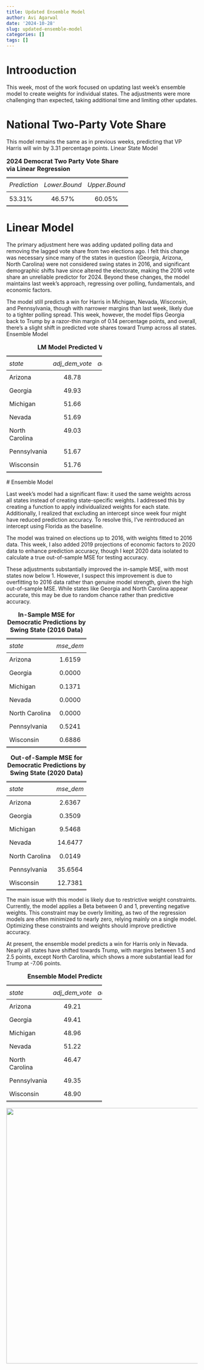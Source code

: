 ```yaml
---
title: Updated Ensemble Model
author: Avi Agarwal
date: '2024-10-28'
slug: updated-ensemble-model
categories: []
tags: []
---
```















































































# Introoduction
This week, most of the work focused on updating last week’s ensemble model to create weights for individual states. The adjustments were more challenging than expected, taking additional time and limiting other updates.

# National Two-Party Vote Share

This model remains the same as in previous weeks, predicting that VP Harris will win by 3.31 percentage points.
Linear State Model


<table style="border-collapse:collapse; border:none;">
<caption style="font-weight: bold; text-align:left;">2024 Democrat Two Party Vote Share via Linear Regression</caption>
<tr>
<th style="border-top: double; text-align:center; font-style:italic; font-weight:normal; padding:0.2cm; border-bottom:1px solid black; text-align:left; ">Prediction</th>
<th style="border-top: double; text-align:center; font-style:italic; font-weight:normal; padding:0.2cm; border-bottom:1px solid black; ">Lower.Bound</th>
<th style="border-top: double; text-align:center; font-style:italic; font-weight:normal; padding:0.2cm; border-bottom:1px solid black; ">Upper.Bound</th>
</tr>
<tr>
<td style=" padding:0.2cm; text-align:left; vertical-align:top; text-align:left; border-bottom: double; ">53.31%</td>
<td style=" padding:0.2cm; text-align:left; vertical-align:top; text-align:center; border-bottom: double; ">46.57%</td>
<td style=" padding:0.2cm; text-align:left; vertical-align:top; text-align:center; border-bottom: double; ">60.05%</td>
</tr>
</table>

# Linear Model

The primary adjustment here was adding updated polling data and removing the lagged vote share from two elections ago. I felt this change was necessary since many of the states in question (Georgia, Arizona, North Carolina) were not considered swing states in 2016, and significant demographic shifts have since altered the electorate, making the 2016 vote share an unreliable predictor for 2024. Beyond these changes, the model maintains last week’s approach, regressing over polling, fundamentals, and economic factors.

The model still predicts a win for Harris in Michigan, Nevada, Wisconsin, and Pennsylvania, though with narrower margins than last week, likely due to a tighter polling spread. This week, however, the model flips Georgia back to Trump by a razor-thin margin of 0.14 percentage points, and overall, there’s a slight shift in predicted vote shares toward Trump across all states.
Ensemble Model



<table style="width: 50%;">
<caption style="font-weight: bold; text-align: center;">LM Model Predicted Vote Share</caption>
<tr>
<th style="border-top: double; text-align:center; font-style:italic; font-weight:normal; padding:0.2cm; border-bottom:1px solid black; text-align:left; ">state</th>
<th style="border-top: double; text-align:center; font-style:italic; font-weight:normal; padding:0.2cm; border-bottom:1px solid black; ">adj_dem_vote</th>
<th style="border-top: double; text-align:center; font-style:italic; font-weight:normal; padding:0.2cm; border-bottom:1px solid black; ">adj_rep_vote</th>
<th style="border-top: double; text-align:center; font-style:italic; font-weight:normal; padding:0.2cm; border-bottom:1px solid black; ">margin</th>
</tr>
<tr>
<td style=" padding:0.2cm; text-align:left; vertical-align:top; text-align:left; ">Arizona</td>
<td style=" padding:0.2cm; text-align:left; vertical-align:top; text-align:center; ">48.78</td>
<td style=" padding:0.2cm; text-align:left; vertical-align:top; text-align:center; ">51.22</td>
<td style=" padding:0.2cm; text-align:left; vertical-align:top; text-align:center; ">-2.43</td>
</tr>
<tr>
<td style=" padding:0.2cm; text-align:left; vertical-align:top; text-align:left; ">Georgia</td>
<td style=" padding:0.2cm; text-align:left; vertical-align:top; text-align:center; ">49.93</td>
<td style=" padding:0.2cm; text-align:left; vertical-align:top; text-align:center; ">50.07</td>
<td style=" padding:0.2cm; text-align:left; vertical-align:top; text-align:center; ">-0.14</td>
</tr>
<tr>
<td style=" padding:0.2cm; text-align:left; vertical-align:top; text-align:left; ">Michigan</td>
<td style=" padding:0.2cm; text-align:left; vertical-align:top; text-align:center; ">51.66</td>
<td style=" padding:0.2cm; text-align:left; vertical-align:top; text-align:center; ">48.34</td>
<td style=" padding:0.2cm; text-align:left; vertical-align:top; text-align:center; ">3.32</td>
</tr>
<tr>
<td style=" padding:0.2cm; text-align:left; vertical-align:top; text-align:left; ">Nevada</td>
<td style=" padding:0.2cm; text-align:left; vertical-align:top; text-align:center; ">51.69</td>
<td style=" padding:0.2cm; text-align:left; vertical-align:top; text-align:center; ">48.31</td>
<td style=" padding:0.2cm; text-align:left; vertical-align:top; text-align:center; ">3.38</td>
</tr>
<tr>
<td style=" padding:0.2cm; text-align:left; vertical-align:top; text-align:left; ">North Carolina</td>
<td style=" padding:0.2cm; text-align:left; vertical-align:top; text-align:center; ">49.03</td>
<td style=" padding:0.2cm; text-align:left; vertical-align:top; text-align:center; ">50.97</td>
<td style=" padding:0.2cm; text-align:left; vertical-align:top; text-align:center; ">-1.95</td>
</tr>
<tr>
<td style=" padding:0.2cm; text-align:left; vertical-align:top; text-align:left; ">Pennsylvania</td>
<td style=" padding:0.2cm; text-align:left; vertical-align:top; text-align:center; ">51.67</td>
<td style=" padding:0.2cm; text-align:left; vertical-align:top; text-align:center; ">48.33</td>
<td style=" padding:0.2cm; text-align:left; vertical-align:top; text-align:center; ">3.33</td>
</tr>
<tr>
<td style=" padding:0.2cm; text-align:left; vertical-align:top; text-align:left; border-bottom: double; ">Wisconsin</td>
<td style=" padding:0.2cm; text-align:left; vertical-align:top; text-align:center; border-bottom: double; ">51.76</td>
<td style=" padding:0.2cm; text-align:left; vertical-align:top; text-align:center; border-bottom: double; ">48.24</td>
<td style=" padding:0.2cm; text-align:left; vertical-align:top; text-align:center; border-bottom: double; ">3.51</td>
</tr>
</table>
# Ensemble Model

Last week’s model had a significant flaw: it used the same weights across all states instead of creating state-specific weights. I addressed this by creating a function to apply individualized weights for each state. Additionally, I realized that excluding an intercept since week four might have reduced prediction accuracy. To resolve this, I’ve reintroduced an intercept using Florida as the baseline.

The model was trained on elections up to 2016, with weights fitted to 2016 data. This week, I also added 2019 projections of economic factors to 2020 data to enhance prediction accuracy, though I kept 2020 data isolated to calculate a true out-of-sample MSE for testing accuracy.

These adjustments substantially improved the in-sample MSE, with most states now below 1. However, I suspect this improvement is due to overfitting to 2016 data rather than genuine model strength, given the high out-of-sample MSE. While states like Georgia and North Carolina appear accurate, this may be due to random chance rather than predictive accuracy.


<table style="width: 60%;">
<caption style="font-weight: bold; text-align: center;">In-Sample MSE for Democratic Predictions by Swing State (2016 Data)</caption>
<tr>
<th style="border-top: double; text-align:center; font-style:italic; font-weight:normal; padding:0.2cm; border-bottom:1px solid black; text-align:left; ">state</th>
<th style="border-top: double; text-align:center; font-style:italic; font-weight:normal; padding:0.2cm; border-bottom:1px solid black; ">mse_dem</th>
</tr>
<tr>
<td style=" padding:0.2cm; text-align:left; vertical-align:top; text-align:left; ">Arizona</td>
<td style=" padding:0.2cm; text-align:left; vertical-align:top; text-align:center; ">1.6159</td>
</tr>
<tr>
<td style=" padding:0.2cm; text-align:left; vertical-align:top; text-align:left; ">Georgia</td>
<td style=" padding:0.2cm; text-align:left; vertical-align:top; text-align:center; ">0.0000</td>
</tr>
<tr>
<td style=" padding:0.2cm; text-align:left; vertical-align:top; text-align:left; ">Michigan</td>
<td style=" padding:0.2cm; text-align:left; vertical-align:top; text-align:center; ">0.1371</td>
</tr>
<tr>
<td style=" padding:0.2cm; text-align:left; vertical-align:top; text-align:left; ">Nevada</td>
<td style=" padding:0.2cm; text-align:left; vertical-align:top; text-align:center; ">0.0000</td>
</tr>
<tr>
<td style=" padding:0.2cm; text-align:left; vertical-align:top; text-align:left; ">North Carolina</td>
<td style=" padding:0.2cm; text-align:left; vertical-align:top; text-align:center; ">0.0000</td>
</tr>
<tr>
<td style=" padding:0.2cm; text-align:left; vertical-align:top; text-align:left; ">Pennsylvania</td>
<td style=" padding:0.2cm; text-align:left; vertical-align:top; text-align:center; ">0.5241</td>
</tr>
<tr>
<td style=" padding:0.2cm; text-align:left; vertical-align:top; text-align:left; border-bottom: double; ">Wisconsin</td>
<td style=" padding:0.2cm; text-align:left; vertical-align:top; text-align:center; border-bottom: double; ">0.6886</td>
</tr>
</table>

<table style="width: 60%;">
<caption style="font-weight: bold; text-align: center;">Out-of-Sample MSE for Democratic Predictions by Swing State (2020 Data)</caption>
<tr>
<th style="border-top: double; text-align:center; font-style:italic; font-weight:normal; padding:0.2cm; border-bottom:1px solid black; text-align:left; ">state</th>
<th style="border-top: double; text-align:center; font-style:italic; font-weight:normal; padding:0.2cm; border-bottom:1px solid black; ">mse_dem</th>
</tr>
<tr>
<td style=" padding:0.2cm; text-align:left; vertical-align:top; text-align:left; ">Arizona</td>
<td style=" padding:0.2cm; text-align:left; vertical-align:top; text-align:center; ">2.6367</td>
</tr>
<tr>
<td style=" padding:0.2cm; text-align:left; vertical-align:top; text-align:left; ">Georgia</td>
<td style=" padding:0.2cm; text-align:left; vertical-align:top; text-align:center; ">0.3509</td>
</tr>
<tr>
<td style=" padding:0.2cm; text-align:left; vertical-align:top; text-align:left; ">Michigan</td>
<td style=" padding:0.2cm; text-align:left; vertical-align:top; text-align:center; ">9.5468</td>
</tr>
<tr>
<td style=" padding:0.2cm; text-align:left; vertical-align:top; text-align:left; ">Nevada</td>
<td style=" padding:0.2cm; text-align:left; vertical-align:top; text-align:center; ">14.6477</td>
</tr>
<tr>
<td style=" padding:0.2cm; text-align:left; vertical-align:top; text-align:left; ">North Carolina</td>
<td style=" padding:0.2cm; text-align:left; vertical-align:top; text-align:center; ">0.0149</td>
</tr>
<tr>
<td style=" padding:0.2cm; text-align:left; vertical-align:top; text-align:left; ">Pennsylvania</td>
<td style=" padding:0.2cm; text-align:left; vertical-align:top; text-align:center; ">35.6564</td>
</tr>
<tr>
<td style=" padding:0.2cm; text-align:left; vertical-align:top; text-align:left; border-bottom: double; ">Wisconsin</td>
<td style=" padding:0.2cm; text-align:left; vertical-align:top; text-align:center; border-bottom: double; ">12.7381</td>
</tr>
</table>

The main issue with this model is likely due to restrictive weight constraints. Currently, the model applies a Beta between 0 and 1, preventing negative weights. This constraint may be overly limiting, as two of the regression models are often minimized to nearly zero, relying mainly on a single model. Optimizing these constraints and weights should improve predictive accuracy.

At present, the ensemble model predicts a win for Harris only in Nevada. Nearly all states have shifted towards Trump, with margins between 1.5 and 2.5 points, except North Carolina, which shows a more substantial lead for Trump at -7.06 points.


<table style="width: 50%;">
<caption style="font-weight: bold; text-align: center;">Ensemble Model Predicted Vote Share</caption>
<tr>
<th style="border-top: double; text-align:center; font-style:italic; font-weight:normal; padding:0.2cm; border-bottom:1px solid black; text-align:left; ">state</th>
<th style="border-top: double; text-align:center; font-style:italic; font-weight:normal; padding:0.2cm; border-bottom:1px solid black; ">adj_dem_vote</th>
<th style="border-top: double; text-align:center; font-style:italic; font-weight:normal; padding:0.2cm; border-bottom:1px solid black; ">adj_rep_vote</th>
<th style="border-top: double; text-align:center; font-style:italic; font-weight:normal; padding:0.2cm; border-bottom:1px solid black; ">margin</th>
</tr>
<tr>
<td style=" padding:0.2cm; text-align:left; vertical-align:top; text-align:left; ">Arizona</td>
<td style=" padding:0.2cm; text-align:left; vertical-align:top; text-align:center; ">49.21</td>
<td style=" padding:0.2cm; text-align:left; vertical-align:top; text-align:center; ">50.79</td>
<td style=" padding:0.2cm; text-align:left; vertical-align:top; text-align:center; ">-1.58</td>
</tr>
<tr>
<td style=" padding:0.2cm; text-align:left; vertical-align:top; text-align:left; ">Georgia</td>
<td style=" padding:0.2cm; text-align:left; vertical-align:top; text-align:center; ">49.41</td>
<td style=" padding:0.2cm; text-align:left; vertical-align:top; text-align:center; ">50.59</td>
<td style=" padding:0.2cm; text-align:left; vertical-align:top; text-align:center; ">-1.17</td>
</tr>
<tr>
<td style=" padding:0.2cm; text-align:left; vertical-align:top; text-align:left; ">Michigan</td>
<td style=" padding:0.2cm; text-align:left; vertical-align:top; text-align:center; ">48.96</td>
<td style=" padding:0.2cm; text-align:left; vertical-align:top; text-align:center; ">51.04</td>
<td style=" padding:0.2cm; text-align:left; vertical-align:top; text-align:center; ">-2.08</td>
</tr>
<tr>
<td style=" padding:0.2cm; text-align:left; vertical-align:top; text-align:left; ">Nevada</td>
<td style=" padding:0.2cm; text-align:left; vertical-align:top; text-align:center; ">51.22</td>
<td style=" padding:0.2cm; text-align:left; vertical-align:top; text-align:center; ">48.78</td>
<td style=" padding:0.2cm; text-align:left; vertical-align:top; text-align:center; ">2.43</td>
</tr>
<tr>
<td style=" padding:0.2cm; text-align:left; vertical-align:top; text-align:left; ">North Carolina</td>
<td style=" padding:0.2cm; text-align:left; vertical-align:top; text-align:center; ">46.47</td>
<td style=" padding:0.2cm; text-align:left; vertical-align:top; text-align:center; ">53.53</td>
<td style=" padding:0.2cm; text-align:left; vertical-align:top; text-align:center; ">-7.06</td>
</tr>
<tr>
<td style=" padding:0.2cm; text-align:left; vertical-align:top; text-align:left; ">Pennsylvania</td>
<td style=" padding:0.2cm; text-align:left; vertical-align:top; text-align:center; ">49.35</td>
<td style=" padding:0.2cm; text-align:left; vertical-align:top; text-align:center; ">50.65</td>
<td style=" padding:0.2cm; text-align:left; vertical-align:top; text-align:center; ">-1.30</td>
</tr>
<tr>
<td style=" padding:0.2cm; text-align:left; vertical-align:top; text-align:left; border-bottom: double; ">Wisconsin</td>
<td style=" padding:0.2cm; text-align:left; vertical-align:top; text-align:center; border-bottom: double; ">48.90</td>
<td style=" padding:0.2cm; text-align:left; vertical-align:top; text-align:center; border-bottom: double; ">51.10</td>
<td style=" padding:0.2cm; text-align:left; vertical-align:top; text-align:center; border-bottom: double; ">-2.21</td>
</tr>
</table>

<img src="{{< blogdown/postref >}}index_files/figure-html/unnamed-chunk-40-1.png" width="672" />

